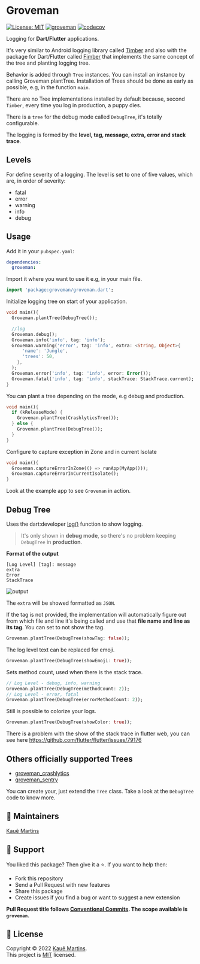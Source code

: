 # Groveman

[![License: MIT][license_badge]][license_link]
[![groveman](https://github.com/kmartins/groveman/actions/workflows/groveman.yaml/badge.svg)](https://github.com/kmartins/groveman/actions/workflows/groveman.yaml)
[![codecov](https://codecov.io/gh/kmartins/groveman/branch/main/graph/badge.svg?token=9OHL7Q2V5A)](https://codecov.io/gh/kmartins/groveman)

[license_badge]: https://img.shields.io/badge/license-MIT-blue.svg
[license_link]: https://opensource.org/licenses/MIT

Logging for **Dart/Flutter** applications.

It's very similar to Android logging library called [Timber](https://github.com/JakeWharton/timber) and also with the package for Dart/Flutter called [Fimber](https://github.com/magillus/flutter-fimber) that implements the same concept of the tree and planting logging tree.

Behavior is added through `Tree` instances. You can install an instance by calling Groveman.plantTree. Installation of Trees should be done as early as possible, e.g, in the function `main`.

There are no Tree implementations installed by default because, second `Timber`, every time you log in production, a puppy dies.

There is a `tree` for the debug mode called `DebugTree`, it's totally configurable.

The logging is formed by the **level, tag, message, extra, error and stack trace**.

## Levels

For define severity of a logging. The level is set to one of five values, which are, in order of severity:

- fatal
- error
- warning 
- info 
- debug

## Usage

Add it in your `pubspec.yaml`:

```yaml
dependencies:
  groveman:
```

Import it where you want to use it e.g, in your main file.

```dart
import 'package:groveman/groveman.dart';
```

Initialize logging tree on start of your application.

```dart
void main(){
  Groveman.plantTree(DebugTree());

  //log
  Groveman.debug();
  Groveman.info('info', tag: 'info');
  Groveman.warning('error', tag: 'info', extra: <String, Object>{
      'name': 'Jungle',
      'trees': 50,
    },
  );
  Groveman.error('info', tag: 'info', error: Error());
  Groveman.fatal('info', tag: 'info', stackTrace: StackTrace.current);
}
```

You can plant a tree depending on the mode, e.g debug and production.

```dart
void main(){
  if (kReleaseMode) {
    Groveman.plantTree(CrashlyticsTree());
  } else {
    Groveman.plantTree(DebugTree());
  }
}
```

Configure to capture exception in Zone and in current Isolate

```dart
void main(){
  Groveman.captureErrorInZone(() => runApp(MyApp()));
  Groveman.captureErrorInCurrentIsolate();
}
```

Look at the example app to see `Groveman` in action.

## Debug Tree

Uses the dart:developer [log()](https://api.flutter.dev/flutter/dart-developer/log.html) function to show logging.

>It's only shown in **debug mode**, so there's no problem keeping `DebugTree` in **production**.

**Format of the output**
```
[Log Level] [tag]: message
extra
Error
StackTrace
```

![output](https://raw.githubusercontent.com/kmartins/groveman/master/assets/output.png)

The `extra` will be showed formatted as `JSON`.

If the tag is not provided, the implementation will automatically figure out from which file and line it's being called and use that **file name and line as its tag**.
You can set to not show the tag.
```dart
Groveman.plantTree(DebugTree(showTag: false));
``` 

The log level text can be replaced for emoji.

```dart
Groveman.plantTree(DebugTree(showEmoji: true));
```

Sets method count, used when there is the stack trace.
```dart
// Log Level - debug, info, warning
Groveman.plantTree(DebugTree(methodCount: 2));
// Log Level - error, fatal
Groveman.plantTree(DebugTree(errorMethodCount: 2));
```

Still is possible to colorize your logs.

```dart
Groveman.plantTree(DebugTree(showColor: true));
```

There is a problem with the show of the stack trace in flutter web, you can see here https://github.com/flutter/flutter/issues/79176

## Others officially supported Trees

- [groveman_crashlytics](https://pub.dev/packages/groveman_crashlytics)
- [groveman_sentry](https://pub.dev/packages/groveman_sentry) 

You can create your, just extend the `Tree` class. 
Take a look at the `DebugTree` code to know more.

## 📝 Maintainers

[Kauê Martins](https://github.com/kmartins)

## 🤝 Support

You liked this package? Then give it a ⭐️. If you want to help then:

- Fork this repository
- Send a Pull Request with new features
- Share this package
- Create issues if you find a bug or want to suggest a new extension

**Pull Request title follows [Conventional Commits](https://www.conventionalcommits.org/en/v1.0.0/). The scope available is `groveman`.**

## 📝 License

Copyright © 2022 [Kauê Martins](https://github.com/kmartins).<br />
This project is [MIT](https://opensource.org/licenses/MIT) licensed.